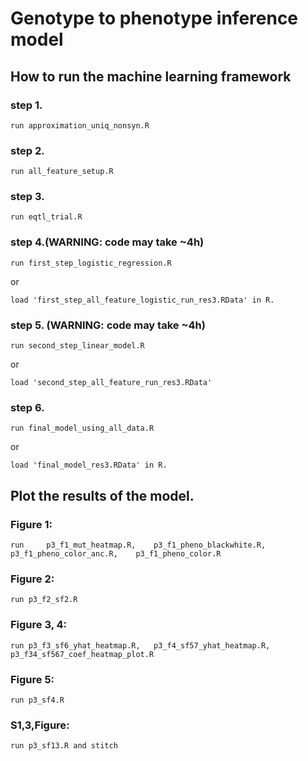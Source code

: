 # Genotype to phenotype inference model
## How to run the machine learning framework
### step 1. 
```
run approximation_uniq_nonsyn.R
```
### step 2. 
```
run all_feature_setup.R
```
### step 3.
```
run eqtl_trial.R
```
### step 4.(WARNING: code may take ~4h)
```
run first_step_logistic_regression.R
```
or 
```
load 'first_step_all_feature_logistic_run_res3.RData' in R. 
```
### step 5. (WARNING: code may take ~4h)
```
run second_step_linear_model.R
```
or
```
load 'second_step_all_feature_run_res3.RData'  
```
### step 6.
```
run final_model_using_all_data.R
```
or
```
load 'final_model_res3.RData' in R.
```
## Plot the results of the model.
### Figure 1: 
```
run 	p3_f1_mut_heatmap.R, 	p3_f1_pheno_blackwhite.R, 	p3_f1_pheno_color_anc.R, 	p3_f1_pheno_color.R 
```
### Figure 2:
```
run p3_f2_sf2.R 
```
### Figure 3, 4: 
```
run	p3_f3_sf6_yhat_heatmap.R, 	p3_f4_sf57_yhat_heatmap.R, p3_f34_sf567_coef_heatmap_plot.R
```
### Figure 5:
```
run p3_sf4.R
```
### S1,3,Figure:
```
run p3_sf13.R and stitch
```
